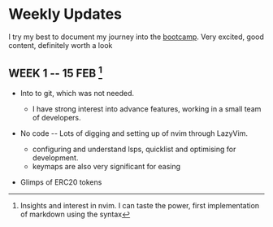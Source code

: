 # Weekly Updates

I try my best to document my journey into the [bootcamp](https://metana.io).
Very excited, good content, definitely worth a look

## WEEK 1 -- 15 FEB [^1]

- Into to git, which was not needed.

  - I have strong interest into advance features, working in a small team of developers.

- No code -- Lots of digging and setting up of nvim through LazyVim.

  - configuring and understand lsps, quicklist and optimising for development.
  - keymaps are also very significant for easing

- Glimps of ERC20 tokens

[^1]: Insights and interest in nvim. I can taste the power, first implementation of markdown using the syntax
